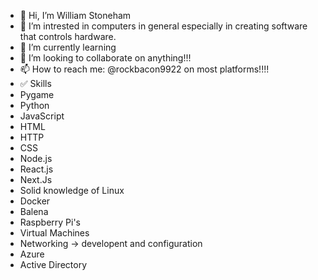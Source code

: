 - 👋 Hi, I’m William Stoneham
- 👀 I’m intrested in computers in general especially in creating software that controls hardware.
- 🌱 I’m currently learning 
- 💞️ I’m looking to collaborate on anything!!!
- 📫 How to reach me: @rockbacon9922 on most platforms!!!!
- ✅ Skills
-   Pygame
-   Python
-   JavaScript
-   HTML
-   HTTP
-   CSS
-   Node.js
-   React.js
-   Next.Js
-   Solid knowledge of Linux
-   Docker
-   Balena
-   Raspberry Pi's
-   Virtual Machines
-   Networking -> developent and configuration
-   Azure
-   Active Directory

